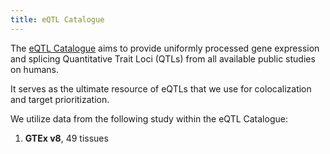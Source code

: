 ```yaml
---
title: eQTL Catalogue
---
```


The [eQTL Catalogue](https://www.ebi.ac.uk/eqtl/) aims to provide uniformly processed gene expression and splicing Quantitative Trait Loci (QTLs) from all available public studies on humans.

It serves as the ultimate resource of eQTLs that we use for colocalization and target prioritization.

We utilize data from the following study within the eQTL Catalogue:

1. **GTEx v8**, 49 tissues
